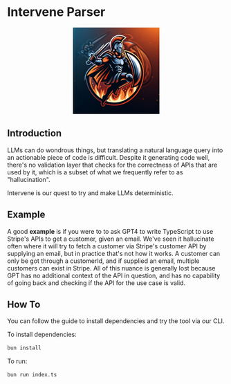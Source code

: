 # Intervene Parser

<p align="center">
  <img src="public/images/logo.jpeg" alt="Intervene Parser Logo" width="200" height="200">
</p>

## Introduction

LLMs can do wondrous things, but translating a natural language query into an actionable piece of code is difficult. Despite it generating code well, there's no validation layer that checks for the correctness of APIs that are used by it, which is a subset of what we frequently refer to as "hallucination".

Intervene is our quest to try and make LLMs deterministic.

## Example

A good <strong>example</strong> is if you were to to ask GPT4 to write TypeScript to use Stripe's APIs to get a customer, given an email. We've seen it hallucinate often where it will try to fetch a customer via Stripe's customer API by supplying an email, but in practice that's not how it works.
A customer can only be got through a customerId, and if supplied an email, multiple customers can exist in Stripe. All of this nuance is generally lost because GPT has no additional context of the API in question, and has no capability of going back and checking if the API for the use case is valid.

## How To

You can follow the guide to install dependencies and try the tool via our CLI.

To install dependencies:

```bash
bun install
```

To run:

```bash
bun run index.ts
```
